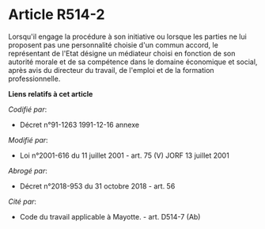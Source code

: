 # Article R514-2

Lorsqu'il engage la procédure à son initiative ou lorsque les parties ne lui proposent pas une personnalité choisie d'un
commun accord, le représentant de l'Etat désigne un médiateur choisi en fonction de son autorité morale et de sa compétence
dans le domaine économique et social, après avis du directeur du travail, de l'emploi et de la formation professionnelle.

**Liens relatifs à cet article**

_Codifié par_:

  - Décret n°91-1263 1991-12-16 annexe

_Modifié par_:

  - Loi n°2001-616 du 11 juillet 2001 - art. 75 (V) JORF 13 juillet 2001

_Abrogé par_:

  - Décret n°2018-953 du 31 octobre 2018 - art. 56

_Cité par_:

  - Code du travail applicable à Mayotte. - art. D514-7 (Ab)
